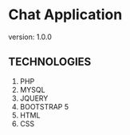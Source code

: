 # Chat Application 

version: 1.0.0

## TECHNOLOGIES

1. PHP
1. MYSQL
1. JQUERY
1. BOOTSTRAP 5
1. HTML
1. CSS


